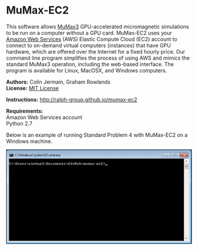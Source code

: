 MuMax-EC2
=========

This software allows [MuMax3](http://mumax.github.io/) GPU-accelerated micromagnetic simulations to be run on a computer without a GPU card. MuMax-EC2 uses your [Amazon Web Services](http://aws.amazon.com/) (AWS) Elastic Compute Cloud (EC2) account to connect to on-demand virtual computers (instances) that have GPU hardware, which are offered over the Internet for a fixed hourly price. Our command line program simplifies the process of using AWS and mimics the standard MuMax3 operation, including the web-based interface. The program is available for Linux, MacOSX, and Windows computers.

**Authors:** Colin Jermain, Graham Rowlands  
**License:** [MIT License](http://opensource.org/licenses/MIT)

**Instructions:** http://ralph-group.github.io/mumax-ec2

**Requirements:**   
    Amazon Web Services account   
    Python 2.7   

Below is an example of running Standard Problem 4 with MuMax-EC2 on a Windows machine.

<img src="docs/standard_problem_4.gif" />